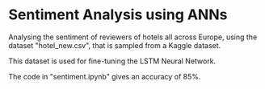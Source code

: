 # Sentiment Analysis using ANNs
Analysing the sentiment of reviewers of hotels all across Europe, using the dataset "hotel_new.csv", that is sampled from a Kaggle dataset.

This dataset is used for fine-tuning the LSTM Neural Network.

The code in "sentiment.ipynb" gives an accuracy of 85%.
